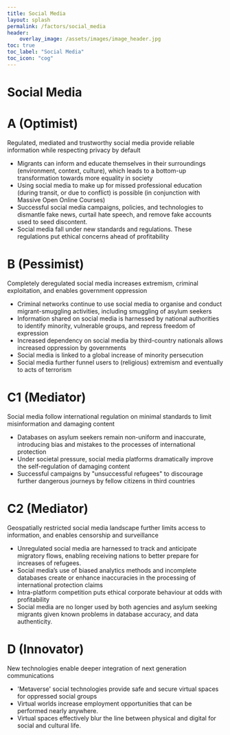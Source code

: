 ```yaml
---
title: Social Media
layout: splash
permalink: /factors/social_media
header:
    overlay_image: /assets/images/image_header.jpg
toc: true
toc_label: "Social Media"
toc_icon: "cog"
---
```


# Social Media

# A (Optimist)
Regulated, mediated and trustworthy social media provide reliable information while respecting privacy by default
* Migrants can inform and educate themselves in their surroundings (environment, context, culture), which leads to a bottom-up transformation towards more equality in society 
* Using social media to make up for missed professional education (during transit, or due to conflict) is possible (in conjunction with Massive Open Online Courses)
* Successful social media campaigns, policies, and technologies to dismantle fake news, curtail hate speech, and remove fake accounts used to seed discontent. 
* Social media fall under new standards and regulations. These regulations put ethical concerns ahead of profitability

# B (Pessimist)
Completely deregulated social media increases extremism, criminal exploitation, and enables government oppression
* Criminal networks continue to use social media to organise and conduct migrant-smuggling activities, including smuggling of asylum seekers
* Information shared on social media is harnessed by national authorities to identify minority, vulnerable groups, and repress freedom of expression
* Increased dependency on social media by third-country nationals allows increased oppression by governments
* Social media is linked to a global increase of minority persecution 
* Social media further funnel users to (religious) extremism and eventually to acts of terrorism


# C1 (Mediator)
Social media follow international regulation on minimal standards to limit misinformation and damaging content 
* Databases on asylum seekers remain non-uniform and inaccurate, introducing bias and mistakes to the processes of international protection
* Under societal pressure, social media platforms dramatically improve the self-regulation of damaging content
* Successful campaigns by "unsuccessful refugees" to discourage further dangerous journeys by fellow citizens in third countries


# C2 (Mediator)
Geospatially restricted social media landscape further limits access to information, and enables censorship and surveillance
* Unregulated social media are harnessed to track and anticipate migratory flows, enabling receiving nations to better prepare for increases of refugees.
* Social media’s use of biased analytics methods and incomplete databases create or enhance inaccuracies in the processing of international protection claims
* Intra-platform competition puts ethical corporate behaviour at odds with profitability
* Social media are no longer used by both agencies and asylum seeking migrants given known problems in database accuracy, and data authenticity.  


# D (Innovator)
New technologies enable deeper integration of next generation communications
* 'Metaverse' social technologies provide safe and secure virtual spaces for oppressed social groups 
* Virtual worlds increase employment opportunities that can be performed nearly anywhere.
* Virtual spaces effectively blur the line between physical and digital for social and cultural life.   



